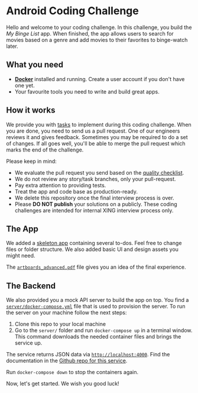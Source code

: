 # Android Coding Challenge

Hello and welcome to your coding challenge. In this challenge, you build the _My Binge List_ app. When finished, the app allows users to search for movies based on a genre and add movies to their favorites to binge-watch later.

## What you need

* [**Docker**](https://docs.docker.com/install/) installed and running. Create a user account if you don't have one yet.
* Your favourite tools you need to write and build great apps.

## How it works

We provide you with [tasks](tasks.md) to implement during this coding challenge. When you are done, you need to send us a pull request. One of our engineers reviews it and gives feedback.  Sometimes you may be required to do a set of changes. If all goes well, you'll be able to merge the pull request which marks the end of the challenge.

Please keep in mind:

* We evaluate the pull request you send based on the [quality checklist](quality_checklist.md).
* We do not review any story/task branches, only your pull-request.
* Pay extra attention to providing tests.
* Treat the app and code base as production-ready.
* We delete this repository once the final interview process is over.
* Please **DO NOT publish** your solutions on a publicly. These coding challenges are intended for internal XING interview process only.

## The App

We added a [skeleton app](client/MyBingeList) containing several to-dos. Feel free to change files or folder structure. We also added basic UI and design assets you might need.

The [`artboards_advanced.pdf`](design/artboards_advanced.pdf) file gives you an idea of the final experience.

## The Backend

We also provided you a mock API server to build the app on top. You find a [`server/docker-compose.yml`](server/docker-compose.yml) file that is used to provision the server. To run the server on your machine follow the next steps:

1. Clone this repo to your local machine
2. Go to the `server/` folder and run `docker-compose up` in a terminal window. This command downloads the needed container files and brings the service up.

The service returns JSON data via [`http://localhost:4000`](http://localhost:4000). Find the documentation in the [Github repo for this service](https://github.com/keremk/movie-service).

Run `docker-compose down` to stop the containers again.

Now, let's get started. We wish you good luck!
